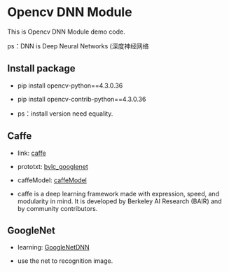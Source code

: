 # Opencv DNN Module

This is Opencv DNN Module demo code.

ps：DNN is Deep Neural Networks (深度神经网络


## Install package

- pip install opencv-python==4.3.0.36
    
- pip install opencv-contrib-python==4.3.0.36

- ps：install version need equality.



## Caffe

- link: [caffe](http://caffe.berkeleyvision.org/)

- prototxt: [bvlc_googlenet](./caffe/bvlc_googlenet.prototxt)

- caffeModel: [caffeModel](./caffe/bvlc_googlenet.caffemodel)

- caffe is a deep learning framework made with expression, speed, and modularity in mind. It is developed by Berkeley AI Research (BAIR) and by community contributors.


## GoogleNet

- learning: [GoogleNetDNN](./GoogleNetDNN.py)

- use the net to recognition image.



